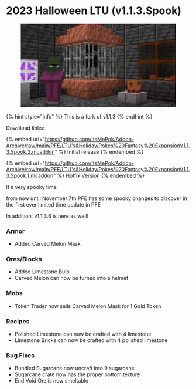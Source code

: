 # 2023 Halloween LTU (v1.1.3.Spook)

<figure><img src="../../.gitbook/assets/image.png" alt=""><figcaption></figcaption></figure>

{% hint style="info" %}
This is a fork of v1.1.3
{% endhint %}

Download links:

{% embed url="https://github.com/ItsMePok/Addon-Archive/raw/main/PFE/LTU's&Holiday/Pokes%20Fantasy%20ExpansionV1.1.3.Spook.2.mcaddon" %}
Initial release
{% endembed %}

{% embed url="https://github.com/ItsMePok/Addon-Archive/raw/main/PFE/LTU's&Holiday/Pokes%20Fantasy%20ExpansionV1.1.3.Spook.1.mcaddon" %}
Hotfix Version
{% endembed %}

It a very spooky time&#x20;

from now until November 7th PFE has some spooky changes to discover in the first ever limited time update in PFE

In addition, v1.1.3.6 is here as well!

### **Armor**

* Added Carved Melon Mask

### **Ores/Blocks**

* Added Limestone Bulb
* Carved Melon can now be turned into a helmet

### **Mobs**

* Token Trader now sells Carved Melon Mask for 1 Gold Token

### **Recipes**

* Polished Limestone can now be crafted with 4 limestone
* Limestone Bricks can now be crafted with 4 polished limestone

### **Bug Fixes**

* Bundled Sugarcane now uncraft into 9 sugarcane
* Sugarcane crate now has the proper bottom texture
* End Void Ore is now smeltable
